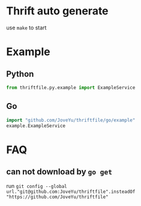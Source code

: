 # Thrift auto generate

use `make` to start

# Example

## Python

```python
from thriftfile.py.example import ExampleService
```

## Go

```go
import "github.com/JoveYu/thriftfile/go/example"
example.ExampleService
```


# FAQ

## can not download by `go get`

run `git config --global url."git@github.com:JoveYu/thriftfile".insteadOf "https://github.com/JoveYu/thriftfile"`

